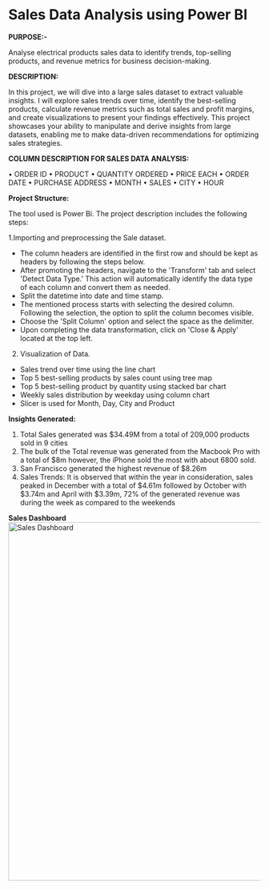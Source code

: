# Sales Data Analysis using Power BI

 **PURPOSE:-**
 
Analyse electrical products sales data to identify trends, top-selling products, and revenue metrics for business 
decision-making. 

**DESCRIPTION:** 

In this project, we will dive into a large sales dataset to extract valuable insights. I will 
explore sales trends over time, identify the best-selling products, calculate revenue metrics 
such as total sales and profit margins, and create visualizations to present your findings 
effectively. This project showcases your ability to manipulate and derive insights from large 
datasets, enabling me to make data-driven recommendations for optimizing sales 
strategies. 

**COLUMN DESCRIPTION FOR SALES DATA ANALYSIS:** 

• ORDER ID • PRODUCT • QUANTITY ORDERED • PRICE EACH • ORDER DATE • PURCHASE ADDRESS • MONTH • SALES • CITY • HOUR 

**Project Structure:** 

The tool used is Power Bi. The project description includes the following steps: 

1.Importing and preprocessing the Sale dataset.

* The column headers are identified in the first row and should be kept as headers by following the steps below.
* After promoting the headers, navigate to the 'Transform' tab and select 'Detect Data Type.' This action will automatically identify the data type of each column and 
convert them as needed.
* Split the datetime into date and time stamp.
* The mentioned process starts with selecting the desired column. Following the selection, the option to split the column becomes visible.
* Choose the 'Split Column' option and select the space as the delimiter.
* Upon completing the data transformation, click on 'Close & Apply' located at the top left.
 
2. Visualization of Data.
 
* Sales trend over time using the line chart 
* Top 5 best-selling products by sales count using tree map 
* Top 5 best-selling product by quantity using stacked bar chart 
* Weekly sales distribution by weekday using column chart 
* Slicer is used for Month, Day, City and Product
 
**Insights Generated:**

1. Total Sales generated was $34.49M from a total of 209,000 products sold in 9 cities 
2. The bulk of the Total revenue was generated from the Macbook Pro with a total of 
$8m however, the iPhone sold the most with about 6800 sold. 
3. San Francisco generated the highest revenue of $8.26m 
4. Sales Trends: It is observed that within the year in consideration, sales peaked in 
December with a total of $4.61m followed by October with $3.74m and April with 
$3.39m, 72% of the generated revenue was during the week as compared to the 
weekends


**Sales Dashboard**
<img width="716" alt="Sales Dashboard" src="https://github.com/sooryaraghavan22/MeriSKILL-Internship_Power-BI_Python/assets/113838761/e14f1cb9-728f-4a83-ae3c-9674e2429f3e">

